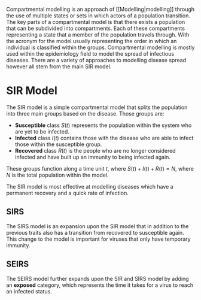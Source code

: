 Compartmental modelling is an approach of [[Modelling|modelling]] through the use of multiple states or sets in which actors of a population transition. The key parts of a compartmental model is that there exists a population that can be subdivided into compartments. Each of these compartments representing a state that a member of the population travels through. With the acronym for the model usually representing the order in which an individual is classified within the groups. Compartmental modelling is mostly used within the epidemiology field to model the spread of infectious diseases. There are a variety of approaches to modelling disease spread however all stem from the main SIR model.

# SIR Model
The SIR model is a simple compartmental model that splits the population into three main groups based on the disease. Those groups are:
- **Susceptible** class $S(t)$ represents the population within the system who are yet to be infected.
- **Infected** class $I(t)$ contains those with the disease who are able to infect those within the susceptible group.
- **Recovered** class $R(t)$ is the people who are no longer considered infected and have built up an immunity to being infected again.

These groups function along a time unit $t$, where $S(t)+I(t)+R(t)=N$, where $N$ is the total population within the model.

The SIR model is most effective at modelling diseases which have a permanent recovery and a quick rate of infection.

## SIRS
The SIRS model is an expansion upon the SIR model that in addition to the previous traits also has a transition from recovered to susceptible again. This change to the model is important for viruses that only have temporary immunity.

## SEIRS
The SEIRS model further expands upon the SIR and SIRS model by adding an **exposed** category, which represents the time it takes for a virus to reach an infected status.